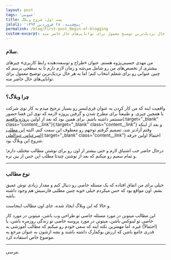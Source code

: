 ```yaml
---
layout: post
tags: 'عمومی'
title: پست اول، شروع وبلاگ
jalali: 'پنج‌شنبه، ۲۸ فروردین ۱۳۹۴'
permalink: /blog/First-post_Begin-of-blogging
custom-excerpt: من مهدی حسینی‌پژوه هستم. عنوان «طراح و توسعه‌دهنده رابط کاربری» چیزهای بیشتری از تخصص‌های من رو شامل می‌شه و زمان لازم دارم تا به سطحی برسم که چنین عنوانی رو برای شغلم انتخاب کنم؛ اما به هر حال نزدیک‌ترین توضیح معمول برای توانایی‌های حال حاضر منه.
---
```

### سلام.
من مهدی حسینی‌پژوه هستم. عنوان «طراح و توسعه‌دهنده رابط کاربری» چیزهای بیشتری از تخصص‌های من رو شامل می‌شه و زمان لازم دارم تا به سطحی برسم که چنین عنوانی رو برای شغلم انتخاب کنم؛ اما به هر حال نزدیک‌ترین توضیح معمول برای توانایی‌های حال حاضر منه.

---

### چرا وبلاگ؟
واقعیت اینه که من کار کردن به عنوان فری‌لنسر رو بسیار ترجیح میدم به کار توی شرکت یا همچین چیزی. و طبیعتاً برای مطرح شدن و گرفتن پروژه لازمه که توی این فضا حضور مستمر داشته باشم. برای همین بود که بعد از اولین [پروژه واقعیم](http://peivast.com){:target="_blank" class="content__link"}{:target="_blank" class="content__link"} و بعد از اینکه وقتم آزادتر شد، تصمیم گرفتم توجهم رو معطوف این سمت کنم.
البته [این مطلب امیرعباس عبدالعلی](http://front-end.ir/general/why-we-need-a-network-for-ui-ux-and-programming-resources/){:target="_blank" class="content__link"} احتمالا اولین جرقه شروع این وبلاگ بود.

درحال حاضر خب اشتیاق لازم و حتی بیشتر از اون رو برای نوشتن مطالب مختلف دارم؛ و تمام سعیم رو میکنم که بعد از نوشتن چندتا مطلب این حس از بین نره.

---

### نوع مطالب
خیلی برای من اتفاق افتاده که یک مسئله خاصی رو دنبال کنم و مقدار زیادی توش عمیق بشم. اون مواقع بود که حس میکردم خیلی خوبه چنین مطلبی فارسیش هم وجود داشته باشه.

و حالا که این وبلاگ ایجاد شده، جای اون مطالب اینجاست.

این مطالب میتونن در مورد مسئله خاصی تو طراحی وب باشن، میتونن در مورد کار خاصی تو لینوکس باشن، میتونن در مورد پروسه خاصی تو زندگی روزمره باشن، یا (احتمالاً) غیره.
اما مهمترین نکته اینه که سعی خودم رو میکنم که مطالب آموزشی به قدری جامع باشن  که ارزش بوکمارک داشته باشند و بشه ازشون به عنوان مرجع یه موضوع خاص استفاده کرد.

----------
مرسی.
